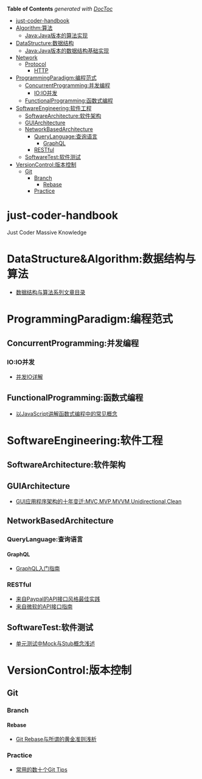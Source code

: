 <!-- START doctoc generated TOC please keep comment here to allow auto update -->
<!-- DON'T EDIT THIS SECTION, INSTEAD RE-RUN doctoc TO UPDATE -->
**Table of Contents**  *generated with [DocToc](https://github.com/thlorenz/doctoc)*

- [just-coder-handbook](#just-coder-handbook)
- [Algorithm:算法](#algorithm%E7%AE%97%E6%B3%95)
  - [Java:Java版本的算法实现](#javajava%E7%89%88%E6%9C%AC%E7%9A%84%E7%AE%97%E6%B3%95%E5%AE%9E%E7%8E%B0)
- [DataStructure:数据结构](#datastructure%E6%95%B0%E6%8D%AE%E7%BB%93%E6%9E%84)
  - [Java:Java版本的数据结构基础实现](#javajava%E7%89%88%E6%9C%AC%E7%9A%84%E6%95%B0%E6%8D%AE%E7%BB%93%E6%9E%84%E5%9F%BA%E7%A1%80%E5%AE%9E%E7%8E%B0)
- [Network](#network)
  - [Protocol](#protocol)
    - [HTTP](#http)
- [ProgrammingParadigm:编程范式](#programmingparadigm%E7%BC%96%E7%A8%8B%E8%8C%83%E5%BC%8F)
  - [ConcurrentProgramming:并发编程](#concurrentprogramming%E5%B9%B6%E5%8F%91%E7%BC%96%E7%A8%8B)
    - [IO:IO并发](#ioio%E5%B9%B6%E5%8F%91)
  - [FunctionalProgramming:函数式编程](#functionalprogramming%E5%87%BD%E6%95%B0%E5%BC%8F%E7%BC%96%E7%A8%8B)
- [SoftwareEngineering:软件工程](#softwareengineering%E8%BD%AF%E4%BB%B6%E5%B7%A5%E7%A8%8B)
  - [SoftwareArchitecture:软件架构](#softwarearchitecture%E8%BD%AF%E4%BB%B6%E6%9E%B6%E6%9E%84)
  - [GUIArchitecture](#guiarchitecture)
  - [NetworkBasedArchitecture](#networkbasedarchitecture)
    - [QueryLanguage:查询语言](#querylanguage%E6%9F%A5%E8%AF%A2%E8%AF%AD%E8%A8%80)
      - [GraphQL](#graphql)
    - [RESTful](#restful)
  - [SoftwareTest:软件测试](#softwaretest%E8%BD%AF%E4%BB%B6%E6%B5%8B%E8%AF%95)
- [VersionControl:版本控制](#versioncontrol%E7%89%88%E6%9C%AC%E6%8E%A7%E5%88%B6)
  - [Git](#git)
    - [Branch](#branch)
      - [Rebase](#rebase)
    - [Practice](#practice)

<!-- END doctoc generated TOC please keep comment here to allow auto update -->

# just-coder-handbook
Just Coder Massive Knowledge 


# DataStructure&Algorithm:数据结构与算法

- [数据结构与算法系列文章目录](https://github.com/wxyyxc1992/just-coder-handbook/blob/master/DataStructure/README.md)


# ProgrammingParadigm:编程范式

## ConcurrentProgramming:并发编程

### IO:IO并发

- [并发IO详解](https://github.com/wxyyxc1992/just-coder-handbook/blob/master/ProgrammingParadigm/ConcurrentProgramming/IO/Concurrent-IO.md)

## FunctionalProgramming:函数式编程

- [以JavaScript讲解函数式编程中的常见概念](https://github.com/wxyyxc1992/just-coder-handbook/blob/master/ProgrammingParadigm/FunctionalProgramming/functional-programming-jargon-by-javascript.md)

# SoftwareEngineering:软件工程

## SoftwareArchitecture:软件架构

## GUIArchitecture

- [GUI应用程序架构的十年变迁:MVC,MVP,MVVM,Unidirectional,Clean](https://github.com/wxyyxc1992/just-coder-handbook/blob/master/SoftwareEngineering/SoftwareArchitecture/GUIArchitecture/evolution-of-gui-architectural-patterns.md)

## NetworkBasedArchitecture

### QueryLanguage:查询语言
#### GraphQL
- [GraphQL入门指南](https://github.com/wxyyxc1992/just-coder-handbook/blob/master/SoftwareEngineering/SoftwareArchitecture/NetworkBasedArchitecture/QueryLanguage/GraphQL/graphql.md)

### RESTful

- [来自Paypal的API接口风格最佳实践](https://github.com/wxyyxc1992/just-coder-handbook/blob/master/SoftwareEngineering/SoftwareArchitecture/NetworkBasedArchitecture/RESTful/paypal-api-standards.md)
- [来自微软的API接口指南](https://github.com/wxyyxc1992/just-coder-handbook/blob/master/SoftwareEngineering/SoftwareArchitecture/NetworkBasedArchitecture/RESTful/microsoft-api-guidelines.md)

## SoftwareTest:软件测试

- [单元测试中Mock与Stub概念浅述](https://github.com/wxyyxc1992/just-coder-handbook/blob/master/SoftwareEngineering/SoftwareTest/UnitTest.md)



# VersionControl:版本控制
## Git
### Branch
#### Rebase
- [Git Rebase与所谓的黄金准则浅析](https://github.com/wxyyxc1992/just-coder-handbook/blob/master/VersionControl/Git/Branch/Rebase/git-rebase-and-the-gloden-rule-explained.md)

### Practice
- [常用的数十个Git Tips](https://github.com/wxyyxc1992/just-coder-handbook/blob/master/VersionControl/Git/Practice/git-tips.md)

